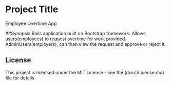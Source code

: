 # Project Title
Employee Overtime App

##Synopsis
Rails application built on Bootstrap framework.  Allows users(employees) to request overtime for work provided.  
AdminUsers(employers), can than view the request and approve or reject it.  





## License 
This project is licensed under the MIT License - see the (docs/License.md) file for details